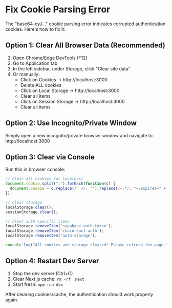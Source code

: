 # Fix Cookie Parsing Error

The "base64-eyJ..." cookie parsing error indicates corrupted authentication cookies. Here's how to fix it:

## Option 1: Clear All Browser Data (Recommended)
1. Open Chrome/Edge DevTools (F12)
2. Go to Application tab
3. In the left sidebar, under Storage, click "Clear site data"
4. Or manually:
   - Click on Cookies → http://localhost:3000
   - Delete ALL cookies
   - Click on Local Storage → http://localhost:3000
   - Clear all items
   - Click on Session Storage → http://localhost:3000
   - Clear all items

## Option 2: Use Incognito/Private Window
Simply open a new incognito/private browser window and navigate to http://localhost:3000

## Option 3: Clear via Console
Run this in browser console:
```javascript
// Clear all cookies for localhost
document.cookie.split(";").forEach(function(c) { 
  document.cookie = c.replace(/^ +/, "").replace(/=.*/, "=;expires=" + new Date().toUTCString() + ";path=/"); 
});

// Clear storage
localStorage.clear();
sessionStorage.clear();

// Clear auth-specific items
localStorage.removeItem('supabase.auth.token');
localStorage.removeItem('chainreact-auth');
localStorage.removeItem('auth-storage');

console.log("All cookies and storage cleared! Please refresh the page.");
```

## Option 4: Restart Dev Server
1. Stop the dev server (Ctrl+C)
2. Clear Next.js cache: `rm -rf .next`
3. Start fresh: `npm run dev`

After clearing cookies/cache, the authentication should work properly again.